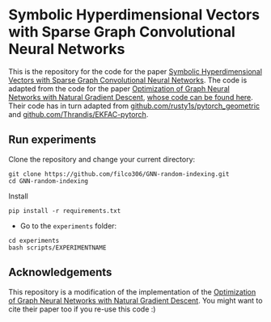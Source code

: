 # Symbolic Hyperdimensional Vectors with Sparse Graph Convolutional Neural Networks

This is the repository for the code for the paper [Symbolic Hyperdimensional Vectors with Sparse Graph Convolutional Neural Networks](https://ieeexplore.ieee.org/document/9892300). The code is adapted from the code for the paper [Optimization of Graph Neural Networks with Natural Gradient Descent](https://arxiv.org/abs/2008.09624), [whose code can be found here](https://github.com/russellizadi/ssp). Their code has in turn adapted from [github.com/rusty1s/pytorch_geometric](https://github.com/rusty1s/pytorch_geometric) and [github.com/Thrandis/EKFAC-pytorch](https://github.com/Thrandis/EKFAC-pytorch).

## Run experiments

Clone the repository and change your current directory:
```
git clone https://github.com/filco306/GNN-random-indexing.git
cd GNN-random-indexing
```
Install 
```
pip install -r requirements.txt
```

- Go to the `experiments` folder:
```
cd experiments
bash scripts/EXPERIMENTNAME
```




## Acknowledgements

This repository is a modification of the implementation of the [Optimization of Graph Neural Networks with Natural Gradient Descent](https://arxiv.org/abs/2008.09624). You might want to cite their paper too if you re-use this code :)

